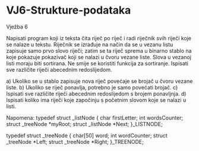 # VJ6-Strukture-podataka
Vježba 6

Napisati program koji iz teksta čita riječ po riječ i radi riječnik svih riječi koje se nalaze u tekstu.
Riječnik se izrađuje na način da se u vezanu listu zapisuje samo prvo slovo riječi;
zatim se ta riječ sprema u binarno stablo na koje pokazuje pokazivač koji se nalazi u čvoru vezane liste.
Slova u vezanoj listi moraju biti sortirana. Ne smije se koristiti funkcija za sortiranje.
Ispisati sve različite riječi abecednim redoslijedom.

a) Ukoliko se u stablo zapisuje nova riječ povećaje se brojač u čvoru vezane liste.
b) Ukoliko se riječ ponavlja, potrebno je samo povećati brojač.
c) Ispisati sve različite riječi abecednim redoslijedom s brojem ponavljnja.
d) Ispisati koliko ima riječi koje započinju s početnim slovom koje se nalazi u listi.

Napomena:
typedef struct _listNode
{
char firstLetter;
int wordsCounter;
struct _treeNode *myRoot;
struct _listNode *Next;
}_LISTNODE;

typedef struct _treeNode
{
char[50] word;
int wordCounter;
struct _treeNode *Left;
struct _treeNode *Right;
}_TREENODE;
